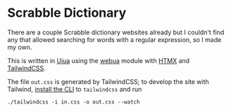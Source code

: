 # Scrabble Dictionary

There are a couple Scrabble dictionary websites already but I couldn't find any that allowed searching for words with a regular expression, so I made my own.

This is written in [Uiua](https://www.uiua.org/) using the [webua](https://github.com/uiua-lang/webua) module with [HTMX](https://htmx.org/) and [TailwindCSS](https://tailwindcss.com).

The file `out.css` is generated by TailwindCSS; to develop the site with Tailwind, [install the CLI](https://github.com/tailwindlabs/tailwindcss/releases/latest) to `tailwindcss` and run

```
./tailwindcss -i in.css -o out.css --watch
```
